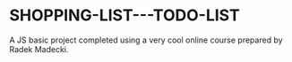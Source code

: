 # SHOPPING-LIST---TODO-LIST
A JS basic project completed using a very cool online course prepared by Radek Madecki. 
